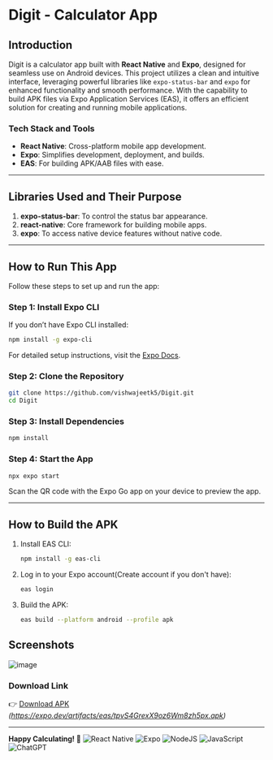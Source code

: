 # Digit - Calculator App

## Introduction  
Digit is a calculator app built with **React Native** and **Expo**, designed for seamless use on Android devices. This project utilizes a clean and intuitive interface, leveraging powerful libraries like `expo-status-bar` and `expo` for enhanced functionality and smooth performance. With the capability to build APK files via Expo Application Services (EAS), it offers an efficient solution for creating and running mobile applications.


### Tech Stack and Tools  
- **React Native**: Cross-platform mobile app development.  
- **Expo**: Simplifies development, deployment, and builds.  
- **EAS**: For building APK/AAB files with ease.  

---

## Libraries Used and Their Purpose  
1. **expo-status-bar**: To control the status bar appearance.  
2. **react-native**: Core framework for building mobile apps.  
3. **expo**: To access native device features without native code.  

---

## How to Run This App  
Follow these steps to set up and run the app:

### Step 1: Install Expo CLI  
If you don’t have Expo CLI installed:  
```bash
npm install -g expo-cli
```  
For detailed setup instructions, visit the [Expo Docs](https://docs.expo.dev/).

### Step 2: Clone the Repository  
```bash
git clone https://github.com/vishwajeetk5/Digit.git
cd Digit
```

### Step 3: Install Dependencies  
```bash
npm install
```

### Step 4: Start the App  
```bash
npx expo start
```  
Scan the QR code with the Expo Go app on your device to preview the app.

---

## How to Build the APK  
1. Install EAS CLI:  
   ```bash
   npm install -g eas-cli
   ```
2. Log in to your Expo account(Create account if you don't have):  
   ```bash
   eas login
   ```
3. Build the APK:  
   ```bash
   eas build --platform android --profile apk
   ```  
## Screenshots
![image](https://github.com/user-attachments/assets/eec44c14-ae85-4418-a718-c87bac01f71d)

### Download Link  
👉 [Download APK](#) *(https://expo.dev/artifacts/eas/tpvS4GrexX9oz6Wm8zh5px.apk)*  

---

**Happy Calculating! 🚀**
![React Native](https://img.shields.io/badge/react_native-%2320232a.svg?style=for-the-badge&logo=react&logoColor=%2361DAFB)
![Expo](https://img.shields.io/badge/expo-1C1E24?style=for-the-badge&logo=expo&logoColor=#D04A37)
![NodeJS](https://img.shields.io/badge/node.js-6DA55F?style=for-the-badge&logo=node.js&logoColor=white)
![JavaScript](https://img.shields.io/badge/javascript-%23323330.svg?style=for-the-badge&logo=javascript&logoColor=%23F7DF1E)
![ChatGPT](https://img.shields.io/badge/chatGPT-74aa9c?style=for-the-badge&logo=openai&logoColor=white)


